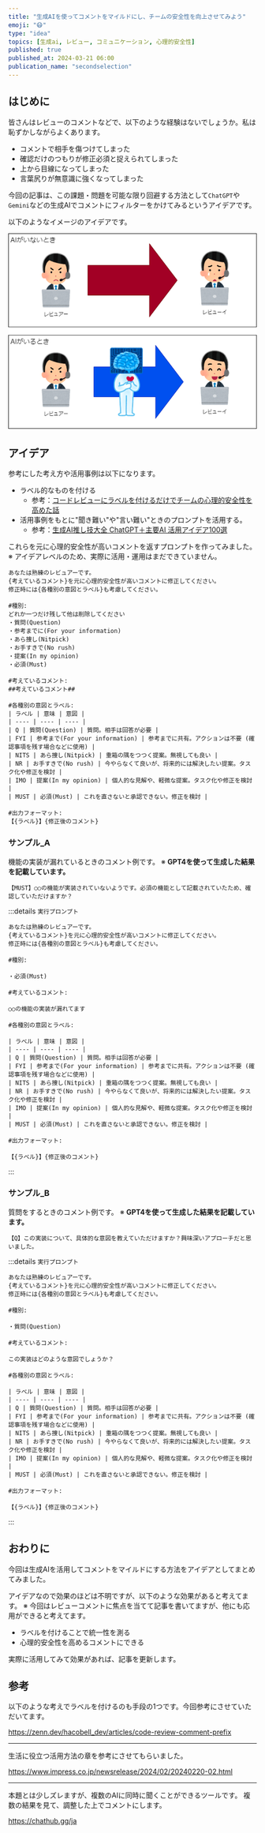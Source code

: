 ```yaml
---
title: "生成AIを使ってコメントをマイルドにし、チームの安全性を向上させてみよう"
emoji: "😷"
type: "idea"
topics: [生成ai, レビュー, コミュニケーション, 心理的安全性]
published: true
published_at: 2024-03-21 06:00
publication_name: "secondselection"
---
```


## はじめに

皆さんはレビューのコメントなどで、以下のような経験はないでしょうか。私は恥ずかしながらよくあります。

- コメントで相手を傷つけてしまった
- 確認だけのつもりが修正必須と捉えられてしまった
- 上から目線になってしまった
- 言葉尻りが無意識に強くなってしまった

今回の記事は、この課題・問題を可能な限り回避する方法として`ChatGPT`や`Gemini`などの生成AIでコメントにフィルターをかけてみるというアイデアです。

以下のようなイメージのアイデアです。

![イメージ](/images/generation_ai_comments_filter/overview.drawio.png)

## アイデア

参考にした考え方や活用事例は以下になります。

- ラベル的なものを付ける
  - 参考：[コードレビューにラベルを付けるだけでチームの心理的安全性を高めた話](https://zenn.dev/hacobell_dev/articles/code-review-comment-prefix)
- 活用事例をもとに"聞き難い"や"言い難い"ときのプロンプトを活用する。
  - 参考：[生成AI推し技大全 ChatGPT＋主要AI 活用アイデア100選](https://www.impress.co.jp/newsrelease/2024/02/20240220-02.html)

これらを元に心理的安全性が高いコメントを返すプロンプトを作ってみました。
※ アイデアレベルのため、実際に活用・運用はまだできていません。

```txt: プロンプト
あなたは熟練のレビュアーです。
{考えているコメント}を元に心理的安全性が高いコメントに修正してください。
修正時には{各種別の意図とラベル}も考慮してください。

#種別:
どれか一つだけ残して他は削除してください
・質問(Question)
・参考までに(For your information)
・あら捜し(Nitpick)
・お手すきで(No rush)
・提案(In my opinion)
・必須(Must)

#考えているコメント:
##考えているコメント##

#各種別の意図とラベル:
| ラベル | 意味 | 意図 |
| ---- | ---- | ---- |
| Q | 質問(Question) | 質問。相手は回答が必要 |
| FYI | 参考まで(For your information) | 参考までに共有。アクションは不要 (確認事項を残す場合などに使用) |
| NITS | あら捜し(Nitpick) | 重箱の隅をつつく提案。無視しても良い |
| NR | お手すきで(No rush) | 今やらなくて良いが、将来的には解決したい提案。タスク化や修正を検討 |
| IMO | 提案(In my opinion) | 個人的な見解や、軽微な提案。タスク化や修正を検討 |
| MUST | 必須(Must) | これを直さないと承認できない。修正を検討 |

#出力フォーマット:
【{ラベル}】{修正後のコメント}
```

### サンプル_A

機能の実装が漏れているときのコメント例です。
※ **GPT4を使って生成した結果を記載しています。**

```txt: 実行結果
【MUST】○○の機能が実装されていないようです。必須の機能として記載されていたため、確認していただけますか？
```

:::details `実行プロンプト`
```txt: サンプル
あなたは熟練のレビュアーです。
{考えているコメント}を元に心理的安全性が高いコメントに修正してください。
修正時には{各種別の意図とラベル}も考慮してください。

#種別:

・必須(Must)

#考えているコメント:

○○の機能の実装が漏れてます

#各種別の意図とラベル:

| ラベル | 意味 | 意図 |
| ---- | ---- | ---- |
| Q | 質問(Question) | 質問。相手は回答が必要 |
| FYI | 参考まで(For your information) | 参考までに共有。アクションは不要 (確認事項を残す場合などに使用) |
| NITS | あら捜し(Nitpick) | 重箱の隅をつつく提案。無視しても良い |
| NR | お手すきで(No rush) | 今やらなくて良いが、将来的には解決したい提案。タスク化や修正を検討 |
| IMO | 提案(In my opinion) | 個人的な見解や、軽微な提案。タスク化や修正を検討 |
| MUST | 必須(Must) | これを直さないと承認できない。修正を検討 |

#出力フォーマット:

【{ラベル}】{修正後のコメント}
```
:::

### サンプル_B

質問をするときのコメント例です。
※ **GPT4を使って生成した結果を記載しています。**

```txt: 実行結果
【Q】この実装について、具体的な意図を教えていただけますか？興味深いアプローチだと思いました。
```

:::details `実行プロンプト`
```txt: サンプル
あなたは熟練のレビュアーです。
{考えているコメント}を元に心理的安全性が高いコメントに修正してください。
修正時には{各種別の意図とラベル}も考慮してください。

#種別:

・質問(Question)

#考えているコメント:

この実装はどのような意図でしょうか？

#各種別の意図とラベル:

| ラベル | 意味 | 意図 |
| ---- | ---- | ---- |
| Q | 質問(Question) | 質問。相手は回答が必要 |
| FYI | 参考まで(For your information) | 参考までに共有。アクションは不要 (確認事項を残す場合などに使用) |
| NITS | あら捜し(Nitpick) | 重箱の隅をつつく提案。無視しても良い |
| NR | お手すきで(No rush) | 今やらなくて良いが、将来的には解決したい提案。タスク化や修正を検討 |
| IMO | 提案(In my opinion) | 個人的な見解や、軽微な提案。タスク化や修正を検討 |
| MUST | 必須(Must) | これを直さないと承認できない。修正を検討 |

#出力フォーマット:

【{ラベル}】{修正後のコメント}
```
:::

## おわりに

今回は生成AIを活用してコメントをマイルドにする方法をアイデアとしてまとめてみました。

アイデアなので効果のほどは不明ですが、以下のような効果があると考えてます。
※ 今回はレビューコメントに焦点を当てて記事を書いてますが、他にも応用ができると考えてます。

- ラベルを付けることで統一性を測る
- 心理的安全性を高めるコメントにできる

実際に活用してみて効果があれば、記事を更新します。

## 参考

以下のような考えでラベルを付けるのも手段の1つです。今回参考にさせていただいてます。

https://zenn.dev/hacobell_dev/articles/code-review-comment-prefix

-------

生活に役立つ活用方法の章を参考にさせてもらいました。

https://www.impress.co.jp/newsrelease/2024/02/20240220-02.html

-------

本題とは少しズレますが、複数のAIに同時に聞くことができるツールです。
複数の結果を見て、調整した上でコメントにします。

https://chathub.gg/ja